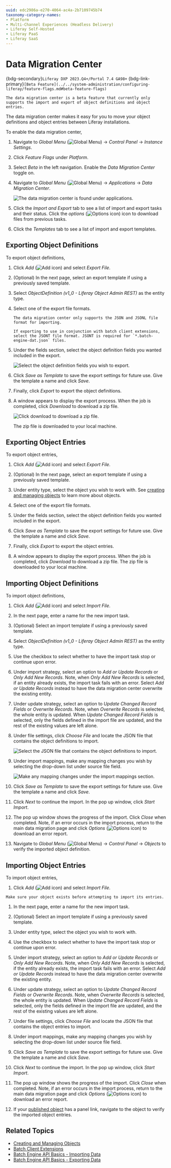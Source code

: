 ```yaml
---
uuid: edc2986a-e270-4064-ac4a-2b7109745b74
taxonomy-category-names:
- Platform
- Multi-Channel Experiences (Headless Delivery)
- Liferay Self-Hosted
- Liferay PaaS
- Liferay SaaS
---
```

# Data Migration Center

{bdg-secondary}`Liferay DXP 2023.Q4+/Portal 7.4 GA98+`
{bdg-link-primary}`[Beta Feature](../../system-administration/configuring-liferay/feature-flags.md#beta-feature-flags)`

```{important}
The data migration center is a beta feature that currently only supports the import and export of object definitions and object entries.
```

The data migration center makes it easy for you to move your object definitions and object entries between Liferay installations. 

To enable the data migration center, 

1. Navigate to _Global Menu_ (![Global Menu](../../images/icon-applications-menu.png)) &rarr; _Control Panel_ &rarr; _Instance Settings_. 

1. Click _Feature Flags_ under _Platform_.

1. Select _Beta_ in the left navigation. Enable the _Data Migration Center_ toggle on.

1. Navigate to _Global Menu_ (![Global Menu](../../images/icon-applications-menu.png)) &rarr; _Applications_ &rarr; _Data Migration Center_.

   ![The data migration center is found under applications.](./data-migration-center/images/01.png)

1. Click the _Import and Export_ tab to see a list of import and export tasks and their status. Click the _options_ (![Options icon](../../images/icon-options.png)) icon to download files from previous tasks.

1. Click the _Templates_ tab to see a list of import and export templates.

## Exporting Object Definitions 

To export object definitions,

1. Click _Add_ (![Add icon](../../images/icon-add.png)) and select _Export File_.

1. (Optional) In the next page, select an export template if using a previously saved template.

1. Select _ObjectDefinition (v1_0 - Liferay Object Admin REST)_ as the entity type.

1. Select one of the export file formats. 

   ```{note}
   The data migration center only supports the JSON and JSONL file format for importing.

   If exporting to use in conjunction with batch client extensions, select the JSONT file format. JSONT is required for `*.batch-engine-dat.json` files.
   ```

1. Under the fields section, select the object definition fields you wanted included in the export.

   ![Select the object definition fields you wish to export.](./data-migration-center/images/02.png)

1. Click _Save as Template_ to save the export settings for future use. Give the template a name and click _Save_.

1. Finally, click _Export_ to export the object definitions.

1. A window appears to display the export process. When the job is completed, click _Download_ to download a zip file.

   ![Click download to download a zip file.](./data-migration-center/images/03.png)

   The zip file is downloaded to your local machine.

## Exporting Object Entries

To export object entries,

1. Click _Add_ (![Add icon](../../images/icon-add.png)) and select _Export File_.

1. (Optional) In the next page, select an export template if using a previously saved template.

1. Under entity type, select the object you wish to work with. See [creating and managing objects](../../building-applications/objects/creating-and-managing-objects.md) to learn more about objects.

1. Select one of the export file formats. 

1. Under the fields section, select the object definition fields you wanted included in the export.

1. Click _Save as Template_ to save the export settings for future use. Give the template a name and click _Save_.

1. Finally, click _Export_ to export the object entries.

1. A window appears to display the export process. When the job is completed, click _Download_ to download a zip file. The zip file is downloaded to your local machine.

## Importing Object Definitions

To import object definitions,

1. Click _Add_ (![Add icon](../../images/icon-add.png)) and select _Import File_.

1. In the next page, enter a name for the new import task.

1. (Optional) Select an import template if using a previously saved template.

1. Select _ObjectDefinition (v1_0 - Liferay Object Admin REST)_ as the entity type.

1. Use the checkbox to select whether to have the import task stop or continue upon error.

1. Under import strategy, select an option to _Add or Update Records_ or _Only Add New Records_. Note, when _Only Add New Records_ is selected, if an entity already exists, the import task fails with an error. Select _Add or Update Records_ instead to have the data migration center overwrite the existing entity.

1. Under update strategy, select an option to _Update Changed Record Fields_ or _Overwrite Records_. Note, when _Overwrite Records_ is selected, the whole entity is updated. When _Update Changed Record Fields_ is selected, only the fields defined in the import file are updated, and the rest of the existing values are left alone.

1. Under file settings, click _Choose File_ and locate the JSON file that contains the object definitions to import.

   ![Select the JSON file that contains the object definitions to import.](./data-migration-center/images/04.png)

1. Under import mappings, make any mapping changes you wish by selecting the drop-down list under source file field. 

   ![Make any mapping changes under the import mappings section.](./data-migration-center/images/05.png)

1. Click _Save as Template_ to save the export settings for future use. Give the template a name and click _Save_.

1. Click _Next_ to continue the import. In the pop up window, click _Start Import_.

1. The pop up window shows the progress of the import. Click _Close_ when completed. Note, if an error occurs in the import process, return to the main data migration page and click _Options_ (![Options icon](../../images/icon-options.png)) to download an error report.

1.  Navigate to _Global Menu_ (![Global Menu](../../images/icon-applications-menu.png)) &rarr; _Control Panel_ &rarr; _Objects_ to verify the imported object definition.

## Importing Object Entries

To import object entries,

1. Click _Add_ (![Add icon](../../images/icon-add.png)) and select _Import File_.

```{note}
Make sure your object exists before attempting to import its entries.
```

1. In the next page, enter a name for the new import task.

1. (Optional) Select an import template if using a previously saved template.

1. Under entity type, select the object you wish to work with.

1. Use the checkbox to select whether to have the import task stop or continue upon error.

1. Under import strategy, select an option to _Add or Update Records_ or _Only Add New Records_. Note, when _Only Add New Records_ is selected, if the entity already exists, the import task fails with an error. Select _Add or Update Records_ instead to have the data migration center overwrite the existing entity.

1. Under update strategy, select an option to _Update Changed Record Fields_ or _Overwrite Records_. Note, when _Overwrite Records_ is selected, the whole entity is updated. When _Update Changed Record Fields_ is selected, only the fields defined in the import file are updated, and the rest of the existing values are left alone.

1. Under file settings, click _Choose File_ and locate the JSON file that contains the object entries to import.

1. Under import mappings, make any mapping changes you wish by selecting the drop-down list under source file field. 

1. Click _Save as Template_ to save the export settings for future use. Give the template a name and click _Save_.

1. Click _Next_ to continue the import. In the pop up window, click _Start Import_.

1. The pop up window shows the progress of the import. Click _Close_ when completed. Note, if an error occurs in the import process, return to the main data migration page and click _Options_ (![Options icon](../../images/icon-options.png)) to download an error report.

1. If your [published object](../../building-applications/objects/creating-and-managing-objects/creating-objects.md#publishing-object-drafts) has a panel link, navigate to the object to verify the imported object entries.

## Related Topics

* [Creating and Managing Objects](../../building-applications/objects/creating-and-managing-objects.md)
* [Batch Client Extensions](../../building-applications/client-extensions/batch-client-extensions.md)
* [Batch Engine API Basics - Importing Data](./batch-engine-api-basics-importing-data.md)
* [Batch Engine API Basics - Exporting Data](./batch-engine-api-basics-exporting-data.md)
